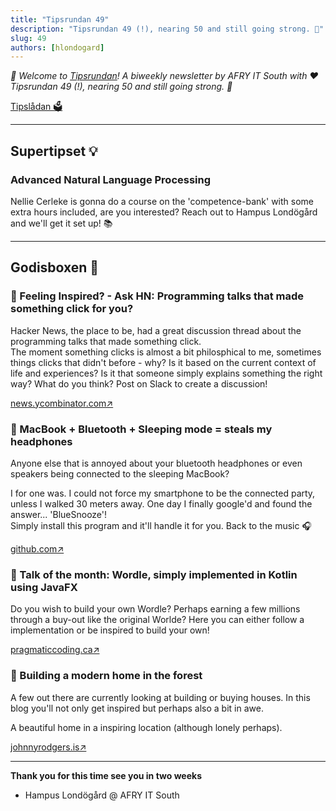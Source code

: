 ```yaml
---
title: "Tipsrundan 49"
description: "Tipsrundan 49 (!), nearing 50 and still going strong. 💪"
slug: 49
authors: [hlondogard]
---
```

_👋 Welcome to [Tipsrundan](https://buitsyd.com/tipsrundan/49/)! A biweekly newsletter by AFRY IT South with ❤️_  
_Tipsrundan 49 (!), nearing 50 and still going strong. 💪_
<!--truncate-->

[Tipslådan 🗳](mailto:hampus.londogard@afry.com?subject=Tips)    

---
## Supertipset 💡
###         Advanced Natural Language Processing

Nellie Cerleke is gonna do a course on the 'competence-bank' with some extra hours included, are you interested? Reach out to Hampus Londögård and we'll get it set up! 📚

---



## Godisboxen 🍭
        
### 🔀 Feeling Inspired? - Ask HN: Programming talks that made something click for you? 

Hacker News, the place to be, had a great discussion thread about the programming talks that made something click.  
The moment something clicks is almost a bit philosphical to me, sometimes things clicks that didn't before - why? Is it based on the current context of life and experiences? Is it that someone simply explains something the right way? What do you think? Post on Slack to create a discussion!

[news.ycombinator.com↗](https://news.ycombinator.com/item?id=29032176)

### 🔀 MacBook + Bluetooth + Sleeping mode = steals my headphones

Anyone else that is annoyed about your bluetooth headphones or even speakers being connected to the sleeping MacBook?

I for one was. I could not force my smartphone to be the connected party, unless I walked 30 meters away. One day I finally google'd and found the answer... 'BlueSnooze'!  
Simply install this program and it'll handle it for you. Back to the music 🎧

[github.com↗](https://github.com/odlp/bluesnooze/)

### 📱 Talk of the month: Wordle, simply implemented in Kotlin using JavaFX

Do you wish to build your own Wordle? Perhaps earning a few millions through a buy-out like the original Worlde? Here you can either follow a implementation or be inspired to build your own!

[pragmaticcoding.ca↗](https://www.pragmaticcoding.ca/javafx/wordle)

### 🔀 Building a modern home in the forest

A few out there are currently looking at building or buying houses. In this blog you'll not only get inspired but perhaps also a bit in awe.

A beautiful home in a inspiring location (although lonely perhaps).

[johnnyrodgers.is↗](https://johnnyrodgers.is/building-a-modern-home)   

---

**Thank you for this time see you in two weeks**   
- Hampus Londögård @ AFRY IT South